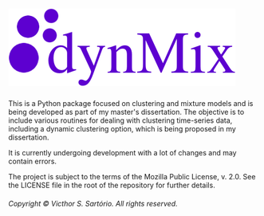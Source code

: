 # ![dynMix](dynmix.png)

This is a Python package focused on clustering and mixture models and is being developed as part of my master's dissertation. The objective is to include various routines for dealing with clustering time-series data, including a dynamic clustering option, which is being proposed in my dissertation.

It is currently undergoing development with a lot of changes and may contain errors.

The project is subject to the terms of the Mozilla Public License, v. 2.0. See the LICENSE file in the root of the repository for further details.

###### Copyright &copy; Victhor S. Sartório. All rights reserved.
